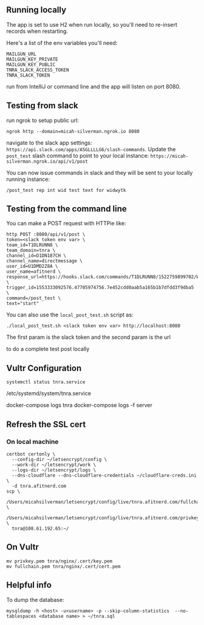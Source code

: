 ## Running locally

The app is set to use H2 when run locally, so you'll need to re-insert records when restarting.

Here's a list of the env variables you'll need:

```
MAILGUN_URL
MAILGUN_KEY_PRIVATE
MAILGUN_KEY_PUBLIC
TNRA_SLACK_ACCESS_TOKEN
TNRA_SLACK_TOKEN
```

run from IntelliJ or command line and the app will listen on port 8080.

## Testing from slack

run ngrok to setup public url:

```
ngrok http --domain=micah-silverman.ngrok.io 8080
```

navigate to the slack app settings: `https://api.slack.com/apps/A5GLLLLG6/slash-commands`. Update the `post_test` slash
command to point to your local instance: `https://micah-silverman.ngrok.io/api/v1/post`

You can now issue commands in slack and they will be sent to your locally running instance:

```
/post_test rep int wid test text for widwytk
```

## Testing from the command line

You can make a POST request with HTTPie like:

```
http POST :8080/api/v1/post \
token=<slack token env var> \
team_id=T1DLRUNN8 \
team_domain=tnra \
channel_id=D1DN187CH \
channel_name=directmessage \
user_id=U1DMD2Z8A \
user_name=afitnerd \
response_url=https://hooks.slack.com/commands/T1DLRUNN8/1522759899702/WNXLruMwCJKUT9VhBODbIZwP \
trigger_id=1553333092576.47705974756.7e452cdd0aab5a165b1b7dfdd3f9dba5 \
command=/post_test \
text="start"
```

You can also use the `local_post_test.sh` script as:

```
./local_post_test.sh <slack token env var> http://localhost:8080
```

The first param is the slack token and the second param is the url

to do a complete test post locally

## Vultr Configuration

```
systemctl status tnra.service
```

/etc/systemd/system/tnra.service

docker-compose logs tnra
docker-compose logs -f server

## Refresh the SSL cert

### On local machine

```
certbot certonly \
  --config-dir ~/letsencrypt/config \
  --work-dir ~/letsencrypt/work \
  --logs-dir ~/letsencrypt/logs \
  --dns-cloudflare --dns-cloudflare-credentials ~/cloudflare-creds.ini \
  -d tnra.afitnerd.com
scp \
  /Users/micahsilverman/letsencrypt/config/live/tnra.afitnerd.com/fullchain.pem \
  /Users/micahsilverman/letsencrypt/config/live/tnra.afitnerd.com/privkey.pem \
  tnra@108.61.192.65:~/
```

## On Vultr

```
mv privkey.pem tnra/nginx/.cert/key.pem
mv fullchain.pem tnra/nginx/.cert/cert.pem
```

## Helpful info

To dump the database:

```
mysqldump -h <host> -u<username> -p --skip-column-statistics  --no-tablespaces <database name> > ~/tnra.sql
```